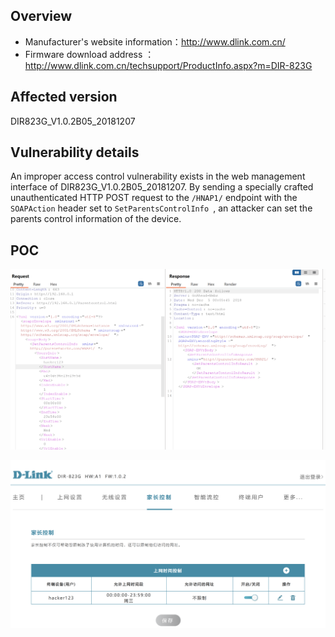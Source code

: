 ## Overview

- Manufacturer's website information：http://www.dlink.com.cn/
- Firmware download address ：http://www.dlink.com.cn/techsupport/ProductInfo.aspx?m=DIR-823G

## Affected version

DIR823G_V1.0.2B05_20181207

## Vulnerability details

An improper access control vulnerability exists in the web management interface of DIR823G_V1.0.2B05_20181207. By sending a specially crafted unauthenticated HTTP POST request to the `/HNAP1/` endpoint with the `SOAPAction` header set to `SetParentsControlInfo `, an attacker can set the parents control information of the device.

## POC

![image-20241223130131343](https://raw.githubusercontent.com/abcdefg-png/images2/main/image-20241223130131343.png)

![image-20241223130153609](https://raw.githubusercontent.com/abcdefg-png/images2/main/image-20241223130153609.png)

